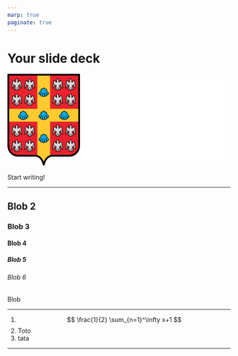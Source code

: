```yaml
---
marp: true
paginate: true
---
```


<!-- 
theme: ulaval
--> 	


# Your slide deck

![img width:600](./img/logo-ul-wt.svg)

Start writing!
___

## Blob 2
### Blob 3
#### Blob 4
##### Blob 5
###### Blob 6
Blob

___
<!-- 
header: '**Header** _content_'
footer: 'Footer content'
-->

1. $$ \frac{1}{2} \sum_{n=1}^\infty x+1 $$
2. Toto
3. tata
___

